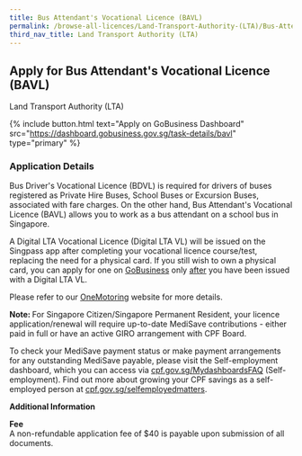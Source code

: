 ```yaml
---
title: Bus Attendant's Vocational Licence (BAVL)
permalink: /browse-all-licences/Land-Transport-Authority-(LTA)/Bus-Attendant's-Vocational-Licence-(BAVL)
third_nav_title: Land Transport Authority (LTA)
---
```


## Apply for Bus Attendant's Vocational Licence (BAVL)

Land Transport Authority (LTA)

{% include button.html text="Apply on GoBusiness Dashboard" src="https://dashboard.gobusiness.gov.sg/task-details/bavl" type="primary" %}

<H3>Application Details</H3>

<p>Bus Driver's Vocational Licence (BDVL) is required for drivers of buses registered as Private Hire Buses, School Buses or Excursion Buses, associated with fare charges. On the other hand, Bus Attendant's Vocational Licence (BAVL) allows you to work as a bus attendant on a school bus in Singapore.</p>

<p>A Digital LTA Vocational Licence (Digital LTA VL) will be issued on the Singpass app after completing your vocational licence course/test, replacing the need for a physical card.&nbsp;If you still wish to own a physical card, you can apply for one on&nbsp;<a href="https://www.gobusiness.gov.sg/">GoBusiness</a>&nbsp;only&nbsp;<u>after</u> you have been issued with a Digital LTA VL.</p>

<p>Please refer to our <a href="https://onemotoring.lta.gov.sg/content/onemotoring/home/driving/vocational_licence/vocational_licence_application.html" target="_blank" rel="noopener">OneMotoring</a> website for more details.</p>

<p><strong data-stringify-type="bold">Note:&nbsp;</strong>For Singapore Citizen/Singapore Permanent Resident, your licence application/renewal will require up-to-date MediSave contributions - either paid in full or have an active GIRO arrangement with CPF Board.</p>

<p>To check your MediSave payment status or make payment arrangements for any outstanding MediSave payable, please visit the Self-employment dashboard, which you can access via <a href="https://cpf.gov.sg/MydashboardsFAQ" target="_blank" rel="noopener">cpf.gov.sg/MydashboardsFAQ</a> (Self-employment). Find out more about growing your CPF savings as a self-employed person at <a href="https://cpf.gov.sg/selfemployedmatters" target="_blank" rel="noopener">cpf.gov.sg/selfemployedmatters</a>.</p>

<strong>Additional Information</strong>

<p><strong>Fee<br></strong>A non-refundable application fee of $40 is payable upon submission of all documents.</p>

